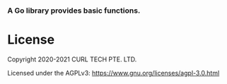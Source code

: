 ### A Go library provides basic functions.

# License
Copyright 2020-2021 CURL TECH PTE. LTD.

Licensed under the AGPLv3: https://www.gnu.org/licenses/agpl-3.0.html
